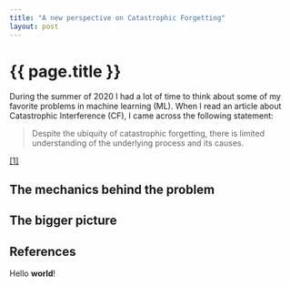```yaml
---
title: "A new perspective on Catastrophic Forgetting"
layout: post
---
```


# {{ page.title }}

During the summer of 2020 I had a lot of time to think about some of my favorite problems in machine learning (ML). When I read an article about Catastrophic Interference (CF), I came across the following statement:

> Despite the ubiquity of catastrophic forgetting, there is limited understanding of the underlying process and its causes.

[[1]](##References)

## The mechanics behind the problem

## The bigger picture

## References

Hello **world**!
